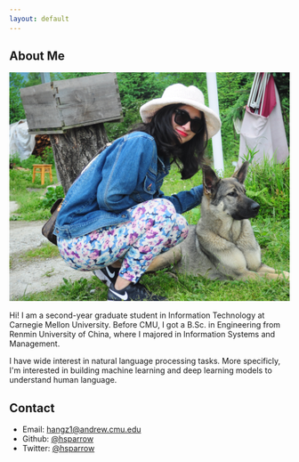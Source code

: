```yaml
---
layout: default
---
```


## About Me

<img class="profile-picture" src="files/hang.JPG">

Hi! I am a second-year graduate student in Information Technology at Carnegie Mellon University. Before CMU, I got a B.Sc. in Engineering from Renmin University of China, where I majored in Information Systems and Management. 

I have wide interest in natural language processing tasks. More specificly, I'm interested in building machine learning and deep learning models to understand human language. 

## Contact

* Email: hangz1@andrew.cmu.edu
* Github: [@hsparrow](<https://github.com/hsparrow>)
* Twitter: [@hsparrow](<https://twitter.com/hsparrow6>)